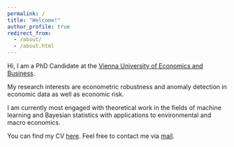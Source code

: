 ```yaml
---
permalink: /
title: "Welcome!"
author_profile: true
redirect_from: 
  - /about/
  - /about.html
---
```


Hi, I am a PhD Candidate at the [Vienna University of Economics and Business](https://www.wu.ac.at/en/).

My research interests are econometric robustness and anomaly detection in economic data as well as economic risk. 

I am currently most engaged with theoretical work in the fields of machine learning and Bayesian statistics with applications to environmental and macro economics.

You can find my CV [here](files/Curriculum_Vitae.pdf). Feel free to contact me via [mail](mailto:lucas.konrad@wu.ac.at).
